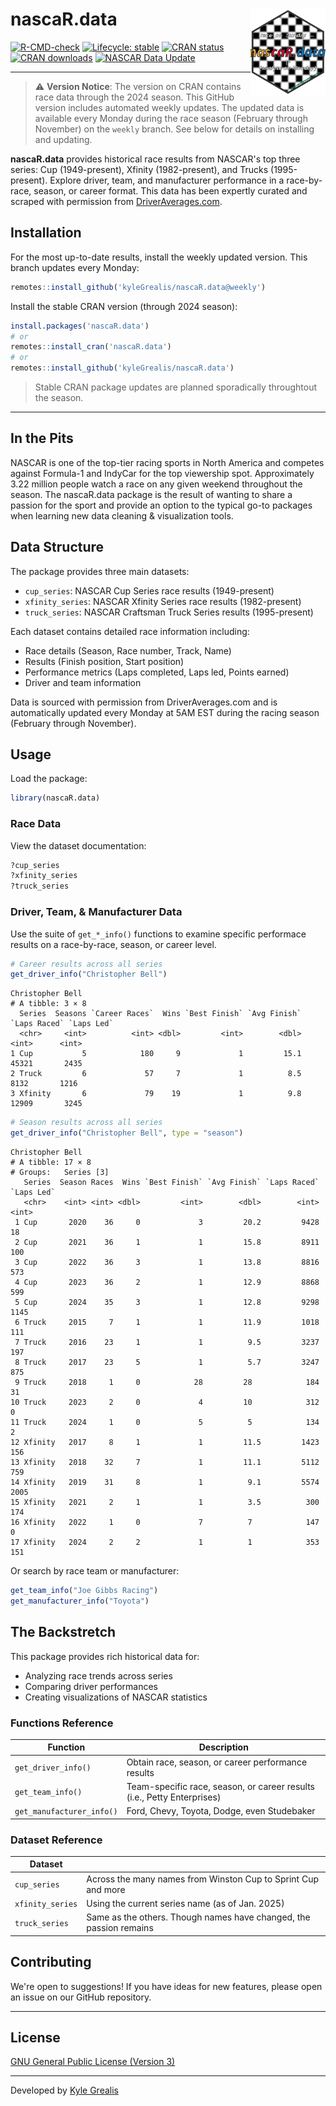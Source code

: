 # nascaR.data <a href="https://azimuth-project.tech/nascaR.data/"><img src="man/figures/logo.svg" align="right" height="139" alt="nascaR.data website" /></a>


[![R-CMD-check](https://img.shields.io/badge/R--CMD--check-passing-brightgreen)](https://github.com/kyleGrealis/nascaR.data/actions)
[![Lifecycle: stable](https://img.shields.io/badge/lifecycle-experimental-orange.svg)](https://lifecycle.r-lib.org/articles/stages.html#stable)
[![CRAN status](https://www.r-pkg.org/badges/version/nascaR.data)](https://CRAN.R-project.org/package=nascaR.data)
[![CRAN downloads](https://cranlogs.r-pkg.org/badges/grand-total/nascaR.data)](https://cran.r-project.org/package=nascaR.data)
[![NASCAR Data Update](https://github.com/kyleGrealis/nascaR.data/actions/workflows/weekly-nascar-update.yml/badge.svg)](https://github.com/kyleGrealis/nascaR.data/actions/workflows/weekly-nascar-update.yml)


----

> ⚠️ **Version Notice**: The version on CRAN contains race data through the 2024 season. This GitHub version includes automated weekly updates. The updated data is available every Monday during the race season (February through November) on the `weekly` branch. See below for details on installing and updating.

**nascaR.data** provides historical race results from NASCAR's top three series: Cup (1949-present), Xfinity (1982-present), and Trucks (1995-present). Explore driver, team, and manufacturer performance in a race-by-race, season, or career format. This data has been expertly curated and scraped with permission from [DriverAverages.com](https://www.driveraverages.com).

## Installation

For the most up-to-date results, install the weekly updated version. This branch updates every Monday:

```r
remotes::install_github('kyleGrealis/nascaR.data@weekly')
```

Install the stable CRAN version (through 2024 season):
```r
install.packages('nascaR.data')
# or
remotes::install_cran('nascaR.data')
# or
remotes::install_github('kyleGrealis/nascaR.data')
```

> Stable CRAN package updates are planned sporadically throughtout the season.

---

## In the Pits

NASCAR is one of the top-tier racing sports in North America and competes against Formula-1 and IndyCar for the top viewership spot. Approximately 3.22 million people watch a race on any given weekend throughout the season. The nascaR.data package is the result of wanting to share a passion for the sport and provide an option to the typical go-to packages when learning new data cleaning & visualization tools.

## Data Structure

The package provides three main datasets:

* `cup_series`: NASCAR Cup Series race results (1949-present)
* `xfinity_series`: NASCAR Xfinity Series race results (1982-present)
* `truck_series`: NASCAR Craftsman Truck Series results (1995-present)

Each dataset contains detailed race information including:

* Race details (Season, Race number, Track, Name)
* Results (Finish position, Start position)
* Performance metrics (Laps completed, Laps led, Points earned)
* Driver and team information

Data is sourced with permission from DriverAverages.com and is automatically updated every Monday at 5AM EST during the racing season (February through November).

## Usage

Load the package:

```r
library(nascaR.data)
```

### Race Data

View the dataset documentation:

```r
?cup_series
?xfinity_series
?truck_series
```

### Driver, Team, & Manufacturer Data

Use the suite of `get_*_info()` functions to examine specific performace results on a race-by-race, season, or career level.

```r
# Career results across all series
get_driver_info("Christopher Bell")
```

```
Christopher Bell
# A tibble: 3 × 8
  Series  Seasons `Career Races`  Wins `Best Finish` `Avg Finish` `Laps Raced` `Laps Led`
  <chr>     <int>          <int> <dbl>         <int>        <dbl>        <int>      <int>
1 Cup           5            180     9             1         15.1        45321       2435
2 Truck         6             57     7             1          8.5         8132       1216
3 Xfinity       6             79    19             1          9.8        12909       3245
```

```r
# Season results across all series
get_driver_info("Christopher Bell", type = "season")
```

```
Christopher Bell
# A tibble: 17 × 8
# Groups:   Series [3]
   Series  Season Races  Wins `Best Finish` `Avg Finish` `Laps Raced` `Laps Led`
   <chr>    <int> <int> <dbl>         <int>        <dbl>        <int>      <int>
 1 Cup       2020    36     0             3         20.2         9428         18
 2 Cup       2021    36     1             1         15.8         8911        100
 3 Cup       2022    36     3             1         13.8         8816        573
 4 Cup       2023    36     2             1         12.9         8868        599
 5 Cup       2024    35     3             1         12.8         9298       1145
 6 Truck     2015     7     1             1         11.9         1018        111
 7 Truck     2016    23     1             1          9.5         3237        197
 8 Truck     2017    23     5             1          5.7         3247        875
 9 Truck     2018     1     0            28         28            184         31
10 Truck     2023     2     0             4         10            312          0
11 Truck     2024     1     0             5          5            134          2
12 Xfinity   2017     8     1             1         11.5         1423        156
13 Xfinity   2018    32     7             1         11.1         5112        759
14 Xfinity   2019    31     8             1          9.1         5574       2005
15 Xfinity   2021     2     1             1          3.5          300        174
16 Xfinity   2022     1     0             7          7            147          0
17 Xfinity   2024     2     2             1          1            353        151
```

Or search by race team or manufacturer:

```r
get_team_info("Joe Gibbs Racing")
get_manufacturer_info("Toyota")
```

## The Backstretch
This package provides rich historical data for:

* Analyzing race trends across series
* Comparing driver performances
* Creating visualizations of NASCAR statistics

### Functions Reference

| Function | Description |
|----------|-------------|
| `get_driver_info()` | Obtain race, season, or career performance results |
| `get_team_info()` | Team-specific race, season, or career results (i.e., Petty Enterprises) |
| `get_manufacturer_info()` | Ford, Chevy, Toyota, Dodge, even Studebaker |

### Dataset Reference

| Dataset |  |
|---------|--|
| `cup_series` | Across the many names from Winston Cup to Sprint Cup and more |
| `xfinity_series` | Using the current series name (as of Jan. 2025) |
| `truck_series` | Same as the others. Though names have changed, the passion remains |


## Contributing

We're open to suggestions! If you have ideas for new features, please open an issue on our GitHub repository.

----

## License

[GNU General Public License (Version 3)](https://choosealicense.com/licenses/gpl-3.0/)

---

Developed by [Kyle Grealis](https://github.com/kyleGrealis)




